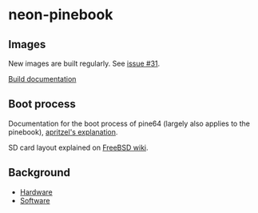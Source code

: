 # neon-pinebook

## Images

New images are built regularly. See 
[issue #31](https://github.com/blue-systems/neon-pinebook/issues/31).

[Build documentation](https://community.kde.org/Neon/InstallableImages#Pinebook_Images)

## Boot process

Documentation for the boot process of pine64 (largely also applies
to the pinebook),
[apritzel's explanation](https://github.com/apritzel/pine64/blob/master/Booting.md).
 
SD card layout explained on
[FreeBSD wiki](https://wiki.freebsd.org/FreeBSD/arm/Allwinner).

## Background

 - [Hardware](http://linux-sunxi.org/A64)
 - [Software](http://wiki.pine64.org/index.php/Pine_A64_Software_Release)
